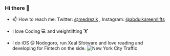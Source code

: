 ### Hi there 👋

- 📫 How to reach me: Twitter: [@medrezik](https://www.twitter.com/amedrezik/) , Instagram: [@abdulkareemlifts](https://www.instagram.com/abdulkareemlifts/)

- I love Coding 💻  and  weightlifting 🏋️‍ 

- I do iOS @ Nodogoro, run Xeal Sfotware and love reading and developing for Fintech on the side.
![New York City Traffic](https://camo.githubusercontent.com/0d2a5cfe13a641ef557f8a32d37f0738833fd9a1/68747470733a2f2f36362e6d656469612e74756d626c722e636f6d2f30366134353563653439616537376561386461393134366165333037323063302f74756d626c725f6d7a766234644c49515231716a6c7371696f395f3530302e676966)
